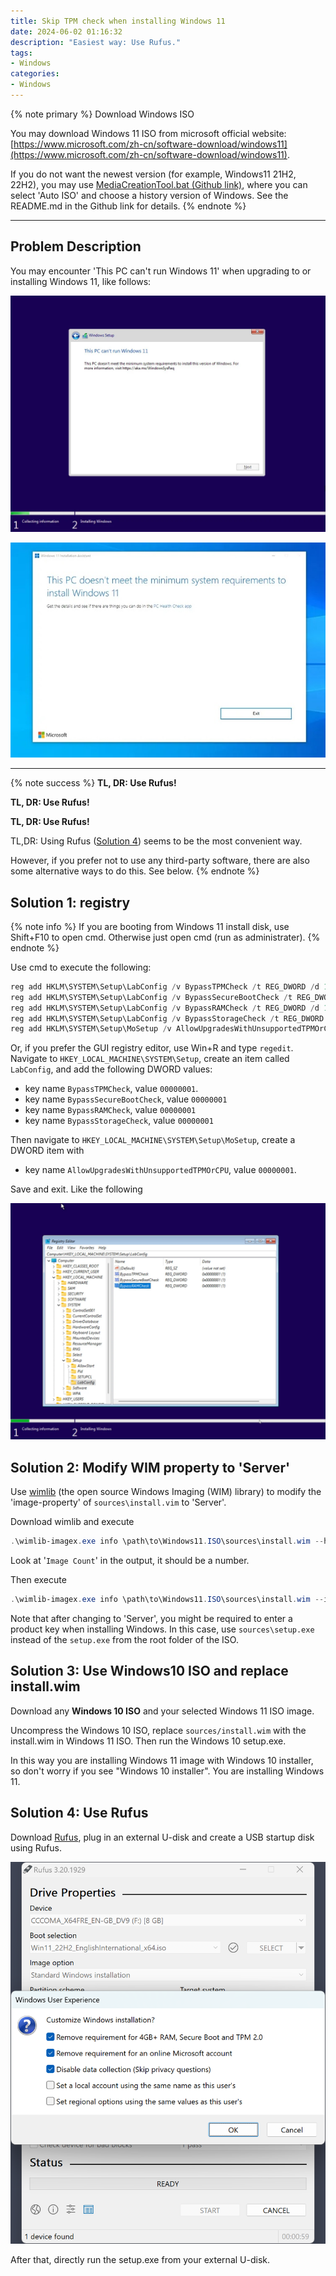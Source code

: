 ```yaml
---
title: Skip TPM check when installing Windows 11
date: 2024-06-02 01:16:32
description: "Easiest way: Use Rufus."
tags:
- Windows
categories:
- Windows
---
```


{% note primary %}
Download Windows ISO

You may download Windows 11 ISO from microsoft official website: [https://www.microsoft.com/zh-cn/software-download/windows11](https://www.microsoft.com/zh-cn/software-download/windows11).

If you do not want the newest version (for example, Windows11 21H2, 22H2), you may use [MediaCreationTool.bat (Github link)](https://github.com/AveYo/MediaCreationTool.bat), where you can select 'Auto ISO' and choose a history version of Windows. See the README.md in the Github link for details.
{% endnote %}

---

## Problem Description

You may encounter 'This PC can't run Windows 11' when upgrading to or installing Windows 11, like follows:

![](46_win11_skip_tpm/installer-2.webp)

![](46_win11_skip_tpm/installer-1.jpg)



---

{% note success %}
**TL, DR: Use Rufus!**

**TL, DR: Use Rufus!**

**TL, DR: Use Rufus!**

TL,DR: Using Rufus ([Solution 4](#solution-4-use-rufus)) seems to be the most convenient way.

However, if you prefer not to use any third-party software, there are also some alternative ways to do this. See below.
{% endnote %}

## Solution 1: registry

{% note info %}
If you are booting from Windows 11 install disk, use Shift+F10 to open cmd. Otherwise just open cmd (run as administrater).
{% endnote %}

Use cmd to execute the following: 

```powershell
reg add HKLM\SYSTEM\Setup\LabConfig /v BypassTPMCheck /t REG_DWORD /d 1 /f
reg add HKLM\SYSTEM\Setup\LabConfig /v BypassSecureBootCheck /t REG_DWORD /d 1 /f
reg add HKLM\SYSTEM\Setup\LabConfig /v BypassRAMCheck /t REG_DWORD /d 1 /f
reg add HKLM\SYSTEM\Setup\LabConfig /v BypassStorageCheck /t REG_DWORD /d 1 /f
reg add HKLM\SYSTEM\Setup\MoSetup /v AllowUpgradesWithUnsupportedTPMOrCPU /t REG_DWORD /d 1 /f
```

Or, if you prefer the GUI registry editor, use Win+R and type `regedit`. Navigate to `HKEY_LOCAL_MACHINE\SYSTEM\Setup`, create an item called `LabConfig`, and add the following DWORD values:

- key name `BypassTPMCheck`, value `00000001`.
- key name `BypassSecureBootCheck`, value `00000001`
- key name `BypassRAMCheck`, value `00000001`
- key name `BypassStorageCheck`, value `00000001`

Then navigate to `HKEY_LOCAL_MACHINE\SYSTEM\Setup\MoSetup`, create a DWORD item with 

- key name `AllowUpgradesWithUnsupportedTPMOrCPU`, value `00000001`.

Save and exit. Like the following

![](46_win11_skip_tpm/registry-keys.webp)





## Solution 2: Modify WIM property to 'Server'

Use [wimlib](https://wimlib.net/) (the open source Windows Imaging (WIM) library) to modify the 'image-property' of `sources\install.vim` to 'Server'.

Download wimlib and execute 

```powershell
.\wimlib-imagex.exe info \path\to\Windows11.ISO\sources\install.wim --header
```

Look at '`Image Count`' in the output, it should be a number.

Then execute 

```powershell
.\wimlib-imagex.exe info \path\to\Windows11.ISO\sources\install.wim --image-property WINDOWS/INSTALLATIONTYPE=Server
```

Note that after changing to 'Server', you might be required to enter a product key when installing Windows. In this case, use `sources\setup.exe` instead of the `setup.exe` from the root folder of the ISO.



## Solution 3: Use Windows10 ISO and replace install.wim

Download any **Windows 10 ISO** and your selected Windows 11 ISO image.

Uncompress the Windows 10 ISO, replace `sources/install.wim` with the install.wim in Windows 11 ISO. Then run the Windows 10 setup.exe. 

In this way you are installing Windows 11 image with Windows 10 installer, so don't worry if you see "Windows 10 installer". You are installing Windows 11.



## Solution 4: Use Rufus

Download [Rufus](https://rufus.ie/), plug in an external U-disk and create a USB startup disk using Rufus. 

![](46_win11_skip_tpm/rufus-1.png)

After that, directly run the setup.exe from your external U-disk.

